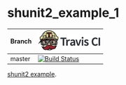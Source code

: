 # shunit2_example_1

Branch|[![Travis CI logo](TravisCI.png)](https://travis-ci.org)
---|---
master|[![Build Status](https://travis-ci.org/richelbilderbeek/shunit2_example_1.svg?branch=master)](https://travis-ci.org/richelbilderbeek/shunit2_example_1)

[shunit2 example](https://github.com/richelbilderbeek/shunit2_examples).

